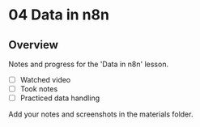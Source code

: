 # 04 Data in n8n

## Overview

Notes and progress for the 'Data in n8n' lesson.

- [ ] Watched video
- [ ] Took notes
- [ ] Practiced data handling

Add your notes and screenshots in the materials folder.
